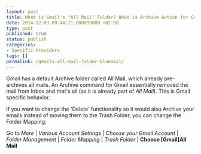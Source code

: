 ```yaml
---
layout: post
title: What is Gmail's "All Mail" Folder? What is Archive Action for Gmail?
date: 2014-12-03 09:44:21.000000000 +02:00
type: post
published: true
status: publish
categories:
- Specific Providers
tags: []
permalink: /gmails-all-mail-folder-bluemail/
---
```


Gmail has a default Archive folder called All Mail, which already pre-archives all mails. An Archive command for Gmail essentially removed the mail from Inbox and that's all (as it is already part of <i>All Mail</i>). This is Gmail specific behavior.

If you want to change the 'Delete' functionality so it would also Archive your emails instead of moving them to the Trash Folder, you can change the Folder Mapping:

Go to *More* \| *Various Account Settings* \| *Choose your Gmail Account* \| *Folder Management* \| *Folder Mapping* \| *Trash Folder* \| **Choose \[Gmail\]All Mail**